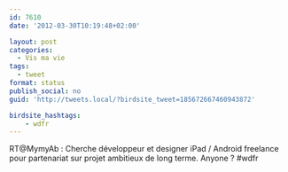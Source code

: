 ```yaml
---
id: 7610
date: '2012-03-30T10:19:48+02:00'

layout: post
categories:
  - Vis ma vie
tags:
  - tweet
format: status
publish_social: no
guid: 'http://tweets.local/?birdsite_tweet=185672667460943872'

birdsite_hashtags:
    - wdfr
---
```


RT@MymyAb : Cherche développeur et designer iPad / Android freelance pour partenariat sur projet ambitieux de long terme. Anyone ? #wdfr